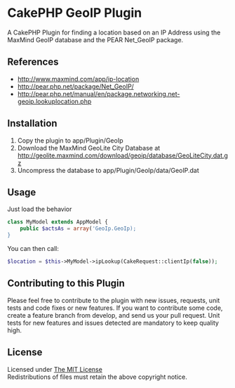 # CakePHP GeoIP Plugin

A CakePHP Plugin for finding a location based on an IP Address using the MaxMind GeoIP database and the PEAR Net_GeoIP package.

## References

* http://www.maxmind.com/app/ip-location
* http://pear.php.net/package/Net_GeoIP/
* http://pear.php.net/manual/en/package.networking.net-geoip.lookuplocation.php

## Installation

1. Copy the plugin to app/Plugin/GeoIp
2. Download the MaxMind GeoLite City Database at http://geolite.maxmind.com/download/geoip/database/GeoLiteCity.dat.gz
3. Uncompress the database to app/Plugin/GeoIp/data/GeoIP.dat

## Usage

Just load the behavior

```php
class MyModel extends AppModel {
	public $actsAs = array('GeoIp.GeoIp);
}
```

You can then call:

```php
$location = $this->MyModel->ipLookup(CakeRequest::clientIp(false));
```

## Contributing to this Plugin

Please feel free to contribute to the plugin with new issues, requests, unit tests and code fixes or new features. If you want to contribute some code, create a feature branch from develop, and send us your pull request. Unit tests for new features and issues detected are mandatory to keep quality high.

## License

Licensed under [The MIT License](http://www.opensource.org/licenses/mit-license.php)<br/>
Redistributions of files must retain the above copyright notice.
